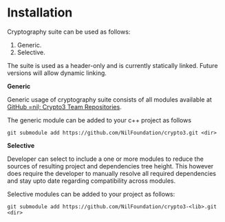# Installation

Cryptography suite can be used as follows:

1. Generic.
2. Selective.

The suite is used as a header-only and is currently statically linked. Future versions will allow dynamic linking.

**Generic**

Generic usage of cryptography suite consists of all modules available at [GitHub =nil; Crypto3 Team Repositories](https://github.com/orgs/NilFoundation/teams/nil-crypto3/repositories).

The generic module can be added to your c++ project as follows

`git submodule add https://github.com/NilFoundation/crypto3.git <dir>`

**Selective**

Developer can select to include a one or more modules to reduce the sources of resulting project and dependencies tree height. This however does require the developer to manually resolve all required dependencies and stay upto date regarding compatibility across modules.

Selective modules can be added to your project as follows:

`git submodule add https://github.com/NilFoundation/crypto3-<lib>.git <dir>`
